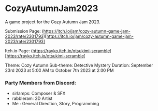 # CozyAutumnJam2023
A game project for the Cozy Autumn Jam 2023.

Submission Page: (https://itch.io/jam/cozy-autumn-game-jam-2023/rate/2301793)[https://itch.io/jam/cozy-autumn-game-jam-2023/rate/2301793]

Itch.io Page: (https://rayko.itch.io/otsukimi-scramble)[https://rayko.itch.io/otsukimi-scramble]

Theme: Cozy Autumn
Sub-theme: Detective Mystery
Duration: September 23rd 2023 at 5:00 AM to October 7th 2023 at 2:00 PM

### Party Members from Discord:
- sirlamps: Composer & SFX
- rabbleram: 2D Artist
- Me : General Direction, Story, Programming
